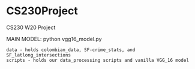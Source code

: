 # CS230Project
CS230 W20 Project

MAIN MODEL: python vgg16_model.py
	

	data - holds colombian_data, SF-crime_stats, and SF_latlong_intersections
	scripts - holds our data_processing scripts and vanilla VGG_16 model
